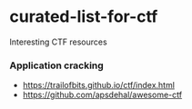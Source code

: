# curated-list-for-ctf
Interesting CTF resources

### Application cracking
* https://trailofbits.github.io/ctf/index.html
* https://github.com/apsdehal/awesome-ctf

